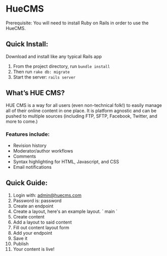 # HueCMS
Prerequisite: You will need to install Ruby on Rails in order to use the HueCMS.

## Quick Install:
Download and install like any typical Rails app

1. From the project directory, run `bundle install`
2. Then run `rake db: migrate`
3. Start the server: `rails server`

## What’s HUE CMS?

HUE CMS is a way for all users (even non-technical folk!) to easily manage all
of their online content in one place. It is platform agnostic and can be pushed
to multiple sources (including FTP, SFTP, Facebook, Twitter, and more to come.)

### Features include:
- Revision history
- Moderator/author workflows
-  Comments
- Syntax highlighting for HTML, Javascript, and CSS
- Email notifications

## Quick Guide:
1. Login with: admin@huecms.com
2. Password is: password
3. Create an endpoint
4. Create a layout, here's an example layout.
    `<html>
    <head>
      <title>Welcome</title>
    </head>
    <body>
      <content type="text">main</content>
    </body>
    </html>`
5. Create content
6. Add a layout to said content
7. Fill out content layout form
8. Add your endpoint
9. Save it
10. Publish
11. Your content is live!

